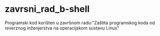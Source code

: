 # zavrsni_rad_b-shell
Programski kod korišten u završnom radu:"Zaštita programskog koda od reverznog inženjerstva na operacijskom sustavu Linux"
